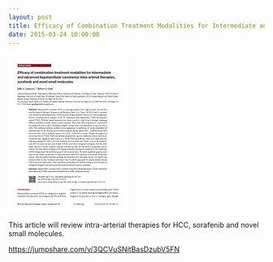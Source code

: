 ```yaml
---
layout: post
title: Efficacy of Combination Treatment Modalities for Intermediate and Advanced Hepatocellular Carcinoma
date: 2015-03-24 10:00:00
---
```


![](/assets/images/efficacy-of-combination-treatment-modalities-for-intermediate-and-advanced-hepatocellular-carcinoma.jpg)

This article will review intra-arterial therapies for HCC, sorafenib and novel small molecules.

<https://jumpshare.com/v/3QCVuSNitBasDzubV5FN>